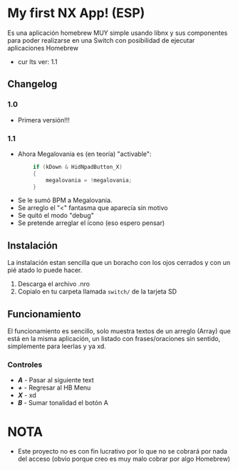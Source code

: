
# My first NX App! (ESP)
Es una aplicación homebrew MUY simple usando libnx y sus componentes para poder realizarse en una Switch con posibilidad de ejecutar aplicaciones Homebrew
- cur lts ver: 1.1
## Changelog
### 1.0
- Primera versión!!!
### 1.1
- Ahora Megalovania es (en teoría) "activable":
```c
        if (kDown & HidNpadButton_X) 
        {
            megalovania = !megalovania;
        }
```
- Se le sumó BPM a Megalovania.
- Se arreglo el "<" fantasma que aparecía sin motivo
- Se quitó el modo "debug"
- Se pretende arreglar el ícono (eso espero pensar)
## Instalación
La instalación estan sencilla que un boracho con los ojos cerrados y con un pié atado lo puede hacer.

1. Descarga el archivo .nro
2. Copialo en tu carpeta llamada `switch/` de la tarjeta SD

## Funcionamiento
El funcionamiento es sencillo, solo muestra textos de un arreglo (Array) que está en la misma aplicación, un listado con frases/oraciones sin sentido, simplemente para leerlas y ya xd.
### Controles
- ***A***  - Pasar al siguiente text
- ***+***  - Regresar al HB Menu
- ***X***  - xd
- ***B***  - Sumar tonalidad el botón A

# NOTA
- Este proyecto no es con fin lucrativo por lo que no se cobrará por nada del acceso (obvio porque creo es muy malo cobrar por algo Homebrew)

